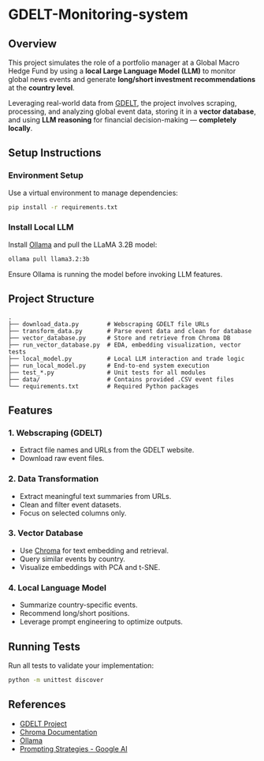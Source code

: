 # GDELT-Monitoring-system

## Overview

This project simulates the role of a portfolio manager at a Global Macro Hedge Fund by using a **local Large Language Model (LLM)** to monitor global news events and generate **long/short investment recommendations** at the **country level**.

Leveraging real-world data from [GDELT](https://www.gdeltproject.org/), the project involves scraping, processing, and analyzing global event data, storing it in a **vector database**, and using **LLM reasoning** for financial decision-making — **completely locally**.

## Setup Instructions

### Environment Setup

Use a virtual environment to manage dependencies:

```bash
pip install -r requirements.txt
```

### Install Local LLM

Install [Ollama](https://ollama.com/) and pull the LLaMA 3.2B model:

```bash
ollama pull llama3.2:3b
```

Ensure Ollama is running the model before invoking LLM features.

## Project Structure

```
.
├── download_data.py        # Webscraping GDELT file URLs
├── transform_data.py       # Parse event data and clean for database
├── vector_database.py      # Store and retrieve from Chroma DB
├── run_vector_database.py  # EDA, embedding visualization, vector tests
├── local_model.py          # Local LLM interaction and trade logic
├── run_local_model.py      # End-to-end system execution
├── test_*.py               # Unit tests for all modules
├── data/                   # Contains provided .CSV event files
└── requirements.txt        # Required Python packages
```

## Features

### 1. Webscraping (GDELT)

* Extract file names and URLs from the GDELT website.
* Download raw event files.

### 2. Data Transformation

* Extract meaningful text summaries from URLs.
* Clean and filter event datasets.
* Focus on selected columns only.

### 3. Vector Database

* Use [Chroma](https://www.trychroma.com/) for text embedding and retrieval.
* Query similar events by country.
* Visualize embeddings with PCA and t-SNE.

### 4. Local Language Model

* Summarize country-specific events.
* Recommend long/short positions.
* Leverage prompt engineering to optimize outputs.

## Running Tests

Run all tests to validate your implementation:

```bash
python -m unittest discover
```


## References

* [GDELT Project](https://www.gdeltproject.org/)
* [Chroma Documentation](https://docs.trychroma.com/docs/overview/getting-started)
* [Ollama](https://ollama.com/)
* [Prompting Strategies - Google AI](https://ai.google.dev/gemini-api/docs/prompting-strategies)
